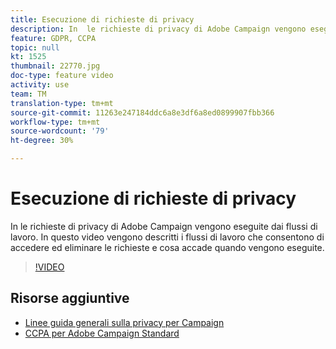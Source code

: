 ```yaml
---
title: Esecuzione di richieste di privacy
description: In  le richieste di privacy di Adobe Campaign vengono eseguite dai flussi di lavoro. In questo video vengono descritti i flussi di lavoro che consentono di accedere ed eliminare le richieste e cosa accade quando vengono eseguite.
feature: GDPR, CCPA
topic: null
kt: 1525
thumbnail: 22770.jpg
doc-type: feature video
activity: use
team: TM
translation-type: tm+mt
source-git-commit: 11263e247184ddc6a8e3df6a8ed0899907fbb366
workflow-type: tm+mt
source-wordcount: '79'
ht-degree: 30%

---
```



# Esecuzione di richieste di privacy

In  le richieste di privacy di Adobe Campaign vengono eseguite dai flussi di lavoro. In questo video vengono descritti i flussi di lavoro che consentono di accedere ed eliminare le richieste e cosa accade quando vengono eseguite.

>[!VIDEO](https://video.tv.adobe.com/v/22770?quality=12)

## Risorse aggiuntive

* [Linee guida generali sulla privacy per Campaign](https://helpx.adobe.com/it/campaign/kb/campaign-privacy-overview.html)
* [CCPA per  Adobe Campaign Standard](https://helpx.adobe.com/it/campaign/kb/acs-privacy.html#ccpa)
